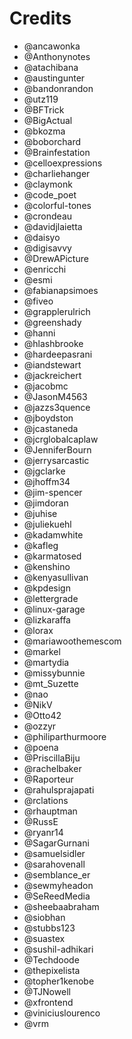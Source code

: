 # Credits

*   @ancawonka
*   @Anthonynotes
*   @atachibana
*   @austingunter
*   @bandonrandon
*   @utz119
*   @BFTrick
*   @BigActual
*   @bkozma
*   @boborchard
*   @Brainfestation
*   @celloexpressions
*   @charliehanger
*   @claymonk
*   @code\_poet
*   @colorful-tones
*   @crondeau
*   @davidjlaietta
*   @daisyo
*   @digisavvy
*   @DrewAPicture
*   @enricchi
*   @esmi
*   @fabianapsimoes
*   @fiveo
*   @grapplerulrich
*   @greenshady
*   @hanni
*   @hlashbrooke
*   @hardeepasrani
*   @iandstewart
*   @jackreichert
*   @jacobmc
*   @JasonM4563
*   @jazzs3quence
*   @jboydston
*   @jcastaneda
*   @jcrglobalcaplaw
*   @JenniferBourn
*   @jerrysarcastic
*   @jgclarke
*   @jhoffm34
*   @jim-spencer
*   @jimdoran
*   @juhise
*   @juliekuehl
*   @kadamwhite
*   @kafleg
*   @karmatosed
*   @kenshino
*   @kenyasullivan
*   @kpdesign
*   @lettergrade
*   @linux-garage
*   @lizkaraffa
*   @lorax
*   @mariawoothemescom
*   @markel
*   @martydia
*   @missybunnie
*   @mt\_Suzette
*   @nao
*   @NikV
*   @Otto42
*   @ozzyr
*   @philiparthurmoore
*   @poena
*   @PriscillaBiju
*   @rachelbaker
*   @Raporteur
*   @rahulsprajapati
*   @rclations
*   @rhauptman
*   @RussE
*   @ryanr14
*   @SagarGurnani
*   @samuelsidler
*   @sarahovenall
*   @semblance\_er
*   @sewmyheadon
*   @SeReedMedia
*   @sheebaabraham
*   @siobhan
*   @stubbs123
*   @suastex
*   @sushil-adhikari
*   @Techdoode
*   @thepixelista
*   @topher1kenobe
*   @TJNowell
*   @xfrontend
*   @viniciuslourenco
*   @vrm